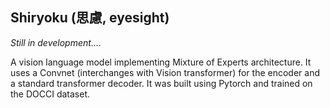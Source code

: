 ## Shiryoku (思慮, eyesight)

_Still in development...._

A vision language model implementing Mixture of Experts architecture. It uses a Convnet (interchanges with Vision transformer) for the encoder and a standard transformer decoder. It was built using Pytorch and trained on the DOCCI dataset.
